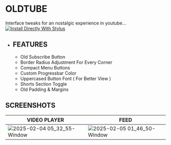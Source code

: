 # OLDTUBE
Interface tweaks for an nostalgic experience in youtube... [![Install Directly With Stylus](https://img.shields.io/badge/Install%20directly%20with-Stylus-238b8b.svg)](https://raw.githubusercontent.com/aKqir24/OldTube/master/OldTube.user.css)

- ## FEATURES
   - Old Subscribe Button
   - Border Radius Adjustment For Every Corner
   - Compact Menu Buttons
   - Custom Progressbar Color
   - Uppercased Button Font ( For Better View )
   - Shorts Section Toggle
   - Old Padding & Margins

## SCREENSHOTS
| **VIDEO PLAYER**                                                                                               | **FEED**                                                                                                       |
|----------------------------------------------------------------------------------------------------------------|----------------------------------------------------------------------------------------------------------------|
| ![2025-02-04 05_32_55-Window](https://github.com/user-attachments/assets/913f75c5-1d35-4634-aa48-3a2d94293339) | ![2025-02-05 01_46_50-Window](https://github.com/user-attachments/assets/40315ed6-424c-4ffd-b73a-be0ebbdad87b) |

